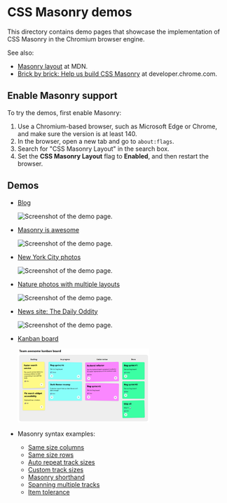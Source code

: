 # CSS Masonry demos

This directory contains demo pages that showcase the implementation of CSS Masonry in the Chromium browser engine.

See also:
* [Masonry layout](https://developer.mozilla.org/docs/Web/CSS/CSS_grid_layout/Masonry_layout) at MDN.
* [Brick by brick: Help us build CSS Masonry](https://developer.chrome.com/blog/masonry-update) at developer.chrome.com.


<!-- ====================================================================== -->
## Enable Masonry support

To try the demos, first enable Masonry:

1. Use a Chromium-based browser, such as Microsoft Edge or Chrome, and make sure the version is at least 140.
1. In the browser, open a new tab and go to `about:flags`.
1. Search for "CSS Masonry Layout" in the search box.
1. Set the **CSS Masonry Layout** flag to **Enabled**, and then restart the browser.


<!-- ====================================================================== -->
## Demos

* [Blog](https://microsoftedge.github.io/Demos/css-masonry/blog.html)

  <img alt="Screenshot of the demo page." src="./blog/screenshot.png" width="300">

* [Masonry is awesome](https://microsoftedge.github.io/Demos/css-masonry/masonry-is-awesome.html)

  <img alt="Screenshot of the demo page." src="./masonry-is-awesome/screenshot.png" width="300">

* [New York City photos](https://microsoftedge.github.io/Demos/css-masonry/new-york.html)

  <img alt="Screenshot of the demo page." src="./nyc/screenshot.png" width="300">

* [Nature photos with multiple layouts](https://microsoftedge.github.io/Demos/css-masonry/nature.html)

  <img alt="Screenshot of the demo page." src="./nature/screenshot.png" width="300">

* [News site: The Daily Oddity](https://microsoftedge.github.io/Demos/css-masonry/the-daily-oddity.html)

  <img alt="Screenshot of the demo page." src="./daily-oddity/screenshot.png" width="300">

* [Kanban board](https://microsoftedge.github.io/Demos/css-masonry/kanban.html)

  <img alt="Screenshot of the demo page." src="./kanban/screenshot.png" width="300">

* Masonry syntax examples:

  * [Same size columns](https://microsoftedge.github.io/Demos/css-masonry/syntax-examples/same-size-columns.html)
  * [Same size rows](https://microsoftedge.github.io/Demos/css-masonry/syntax-examples/same-size-rows.html)
  * [Auto repeat track sizes](https://microsoftedge.github.io/Demos/css-masonry/syntax-examples/auto-repeat-track-sizes.html)
  * [Custom track sizes](https://microsoftedge.github.io/Demos/css-masonry/syntax-examples/custom-track-sizes.html)
  * [Masonry shorthand](https://microsoftedge.github.io/Demos/css-masonry/syntax-examples/masonry-shorthand.html)
  * [Spanning multiple tracks](https://microsoftedge.github.io/Demos/css-masonry/syntax-examples/span-multiple-tracks.html)
  * [Item tolerance](https://microsoftedge.github.io/Demos/css-masonry/syntax-examples/item-tolerance.html)
